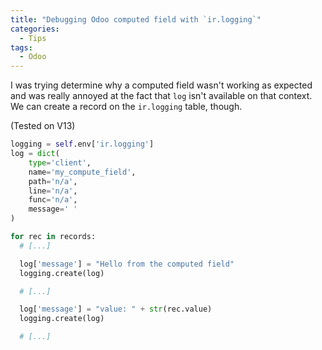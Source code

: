 ```yaml
---
title: "Debugging Odoo computed field with `ir.logging`"
categories:
  - Tips
tags:
  - Odoo
---
```


I was trying determine why a computed field wasn't working as expected and was really annoyed at the fact that `log` isn't available on that context. 
We can create a record on the `ir.logging` table, though.

(Tested on V13)
```python
logging = self.env['ir.logging']
log = dict(
	type='client',
	name='my_compute_field',
	path='n/a',
	line='n/a',
	func='n/a',
	message=' '
)

for rec in records:
  # [...]

  log['message'] = "Hello from the computed field"
  logging.create(log)

  # [...]

  log['message'] = "value: " + str(rec.value)
  logging.create(log)

  # [...]
```